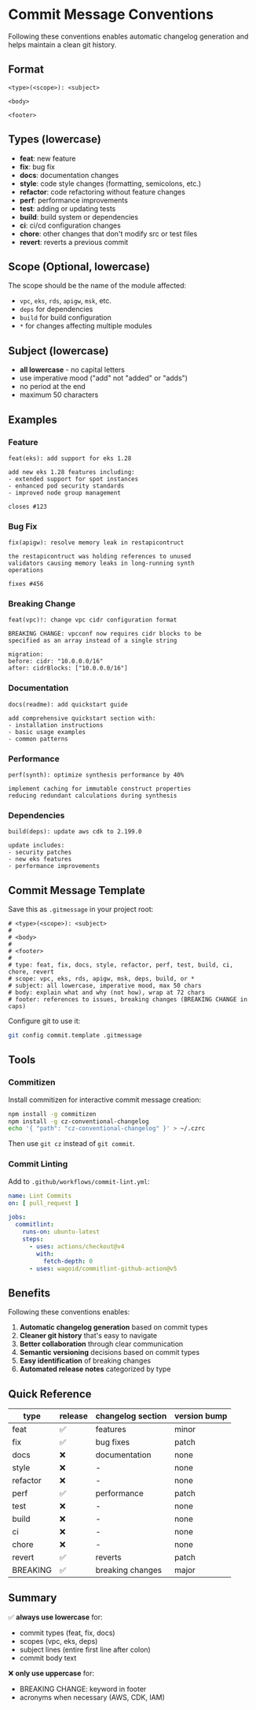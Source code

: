 # Commit Message Conventions

Following these conventions enables automatic changelog generation and helps
maintain a clean git history.

## Format

```
<type>(<scope>): <subject>

<body>

<footer>
```

## Types (lowercase)

- **feat**: new feature
- **fix**: bug fix
- **docs**: documentation changes
- **style**: code style changes (formatting, semicolons, etc.)
- **refactor**: code refactoring without feature changes
- **perf**: performance improvements
- **test**: adding or updating tests
- **build**: build system or dependencies
- **ci**: ci/cd configuration changes
- **chore**: other changes that don't modify src or test files
- **revert**: reverts a previous commit

## Scope (Optional, lowercase)

The scope should be the name of the module affected:

- `vpc`, `eks`, `rds`, `apigw`, `msk`, etc.
- `deps` for dependencies
- `build` for build configuration
- `*` for changes affecting multiple modules

## Subject (lowercase)

- **all lowercase** - no capital letters
- use imperative mood ("add" not "added" or "adds")
- no period at the end
- maximum 50 characters

## Examples

### Feature

```
feat(eks): add support for eks 1.28

add new eks 1.28 features including:
- extended support for spot instances
- enhanced pod security standards
- improved node group management

closes #123
```

### Bug Fix

```
fix(apigw): resolve memory leak in restapicontruct

the restapicontruct was holding references to unused
validators causing memory leaks in long-running synth
operations

fixes #456
```

### Breaking Change

```
feat(vpc)!: change vpc cidr configuration format

BREAKING CHANGE: vpcconf now requires cidr blocks to be
specified as an array instead of a single string

migration:
before: cidr: "10.0.0.0/16"
after: cidrBlocks: ["10.0.0.0/16"]
```

### Documentation

```
docs(readme): add quickstart guide

add comprehensive quickstart section with:
- installation instructions
- basic usage examples
- common patterns
```

### Performance

```
perf(synth): optimize synthesis performance by 40%

implement caching for immutable construct properties
reducing redundant calculations during synthesis
```

### Dependencies

```
build(deps): update aws cdk to 2.199.0

update includes:
- security patches
- new eks features
- performance improvements
```

## Commit Message Template

Save this as `.gitmessage` in your project root:

```
# <type>(<scope>): <subject>
# 
# <body>
# 
# <footer>
# 
# type: feat, fix, docs, style, refactor, perf, test, build, ci, chore, revert
# scope: vpc, eks, rds, apigw, msk, deps, build, or *
# subject: all lowercase, imperative mood, max 50 chars
# body: explain what and why (not how), wrap at 72 chars
# footer: references to issues, breaking changes (BREAKING CHANGE in caps)
```

Configure git to use it:

```bash
git config commit.template .gitmessage
```

## Tools

### Commitizen

Install commitizen for interactive commit message creation:

```bash
npm install -g commitizen
npm install -g cz-conventional-changelog
echo '{ "path": "cz-conventional-changelog" }' > ~/.czrc
```

Then use `git cz` instead of `git commit`.

### Commit Linting

Add to `.github/workflows/commit-lint.yml`:

```yaml
name: Lint Commits
on: [ pull_request ]

jobs:
  commitlint:
    runs-on: ubuntu-latest
    steps:
      - uses: actions/checkout@v4
        with:
          fetch-depth: 0
      - uses: wagoid/commitlint-github-action@v5
```

## Benefits

Following these conventions enables:

1. **Automatic changelog generation** based on commit types
2. **Cleaner git history** that's easy to navigate
3. **Better collaboration** through clear communication
4. **Semantic versioning** decisions based on commit types
5. **Easy identification** of breaking changes
6. **Automated release notes** categorized by type

## Quick Reference

| type     | release | changelog section | version bump |
|----------|---------|-------------------|--------------|
| feat     | ✅       | features          | minor        |
| fix      | ✅       | bug fixes         | patch        |
| docs     | ❌       | documentation     | none         |
| style    | ❌       | -                 | none         |
| refactor | ❌       | -                 | none         |
| perf     | ✅       | performance       | patch        |
| test     | ❌       | -                 | none         |
| build    | ❌       | -                 | none         |
| ci       | ❌       | -                 | none         |
| chore    | ❌       | -                 | none         |
| revert   | ✅       | reverts           | patch        |
| BREAKING | ✅       | breaking changes  | major        |

## Summary

✅ **always use lowercase** for:

- commit types (feat, fix, docs)
- scopes (vpc, eks, deps)
- subject lines (entire first line after colon)
- commit body text

❌ **only use uppercase** for:

- BREAKING CHANGE: keyword in footer
- acronyms when necessary (AWS, CDK, IAM)
